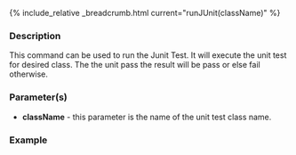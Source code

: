 {% include_relative _breadcrumb.html current="runJUnit(className)" %}


### Description
This command can be used to run the Junit Test. It will execute the unit test for desired class.
The the unit pass the result will be pass or else fail otherwise.


### Parameter(s)
- **className** \- this parameter is the name of the unit test class name.


### Example
